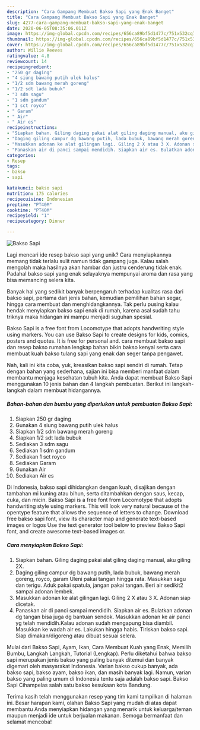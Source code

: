 ```yaml
---
description: "Cara Gampang Membuat Bakso Sapi yang Enak Banget"
title: "Cara Gampang Membuat Bakso Sapi yang Enak Banget"
slug: 4277-cara-gampang-membuat-bakso-sapi-yang-enak-banget
date: 2020-06-05T08:35:06.011Z
image: https://img-global.cpcdn.com/recipes/656ca89bf5d1477c/751x532cq70/bakso-sapi-foto-resep-utama.jpg
thumbnail: https://img-global.cpcdn.com/recipes/656ca89bf5d1477c/751x532cq70/bakso-sapi-foto-resep-utama.jpg
cover: https://img-global.cpcdn.com/recipes/656ca89bf5d1477c/751x532cq70/bakso-sapi-foto-resep-utama.jpg
author: Willie Reeves
ratingvalue: 4.8
reviewcount: 14
recipeingredient:
- "250 gr daging"
- "4 siung bawang putih ulek halus"
- "1/2 sdm bawang merah goreng"
- "1/2 sdt lada bubuk"
- "3 sdm sagu"
- "1 sdm gandum"
- "1 sct royco"
- " Garam"
- " Air"
- " Air es"
recipeinstructions:
- "Siapkan bahan. Giling daging pakai alat giling daging manual, aku giling 2X."
- "Daging giling campur dg bawang putih, lada bubuk, bawang merah goreng, royco, garam Uleni pakai tangan hingga rata. Masukkan sagu dan terigu. Aduk pakai spatula, jangan pakai tangan. Beri air sedikit2 sampai adonan lembek."
- "Masukkan adonan ke alat gilingan lagi. Giling 2 X atau 3 X. Adonan siap dicetak."
- "Panaskan air di panci sampai mendidih. Siapkan air es. Bulatkan adonan dg tangan bisa juga dg bantuan sendok. Masukkan adonan ke air panci yg telah mendidih.Kalau adonan sudah mengapung bisa diambil. Masukkan ke wadah air es. Lakukan hingga habis. Tiriskan bakso sapi. Siap dimakan/digoreng atau dibuat sesuai selera."
categories:
- Resep
tags:
- bakso
- sapi

katakunci: bakso sapi 
nutrition: 175 calories
recipecuisine: Indonesian
preptime: "PT40M"
cooktime: "PT40M"
recipeyield: "1"
recipecategory: Dinner

---
```



![Bakso Sapi](https://img-global.cpcdn.com/recipes/656ca89bf5d1477c/751x532cq70/bakso-sapi-foto-resep-utama.jpg)

Lagi mencari ide resep bakso sapi yang unik? Cara menyiapkannya memang tidak terlalu sulit namun tidak gampang juga. Kalau salah mengolah maka hasilnya akan hambar dan justru cenderung tidak enak. Padahal bakso sapi yang enak selayaknya mempunyai aroma dan rasa yang bisa memancing selera kita.

Banyak hal yang sedikit banyak berpengaruh terhadap kualitas rasa dari bakso sapi, pertama dari jenis bahan, kemudian pemilihan bahan segar, hingga cara membuat dan menghidangkannya. Tak perlu pusing kalau hendak menyiapkan bakso sapi enak di rumah, karena asal sudah tahu triknya maka hidangan ini mampu menjadi suguhan spesial.

Bakso Sapi is a free font from Locomotype that adopts handwriting style using markers. You can use Bakso Sapi to create designs for kids, comics, posters and quotes. It is free for personal and. cara membuat bakso sapi dan resep bakso rumahan lengkap bahan bikin bakso kenyal serta cara membuat kuah bakso tulang sapi yang enak dan seger tanpa pengawet.


Nah, kali ini kita coba, yuk, kreasikan bakso sapi sendiri di rumah. Tetap dengan bahan yang sederhana, sajian ini bisa memberi manfaat dalam membantu menjaga kesehatan tubuh kita. Anda dapat membuat Bakso Sapi menggunakan 10 jenis bahan dan 4 langkah pembuatan. Berikut ini langkah-langkah dalam membuat hidangannya.

<!--inarticleads1-->

##### Bahan-bahan dan bumbu yang diperlukan untuk pembuatan Bakso Sapi:

1. Siapkan 250 gr daging
1. Gunakan 4 siung bawang putih ulek halus
1. Siapkan 1/2 sdm bawang merah goreng
1. Siapkan 1/2 sdt lada bubuk
1. Sediakan 3 sdm sagu
1. Sediakan 1 sdm gandum
1. Sediakan 1 sct royco
1. Sediakan  Garam
1. Gunakan  Air
1. Sediakan  Air es


Di Indonesia, bakso sapi dihidangkan dengan kuah, disajikan dengan tambahan mi kuning atau bihun, serta ditambahkan dengan saus, kecap, cuka, dan micin. Bakso Sapi is a free font from Locomotype that adopts handwriting style using markers. This will look very natural because of the opentype feature that allows the sequence of letters to change. Download free bakso sapi font, view its character map and generate text-based images or logos Use the text generator tool below to preview Bakso Sapi font, and create awesome text-based images or. 

<!--inarticleads2-->

##### Cara menyiapkan Bakso Sapi:

1. Siapkan bahan. Giling daging pakai alat giling daging manual, aku giling 2X.
1. Daging giling campur dg bawang putih, lada bubuk, bawang merah goreng, royco, garam Uleni pakai tangan hingga rata. Masukkan sagu dan terigu. Aduk pakai spatula, jangan pakai tangan. Beri air sedikit2 sampai adonan lembek.
1. Masukkan adonan ke alat gilingan lagi. Giling 2 X atau 3 X. Adonan siap dicetak.
1. Panaskan air di panci sampai mendidih. Siapkan air es. Bulatkan adonan dg tangan bisa juga dg bantuan sendok. Masukkan adonan ke air panci yg telah mendidih.Kalau adonan sudah mengapung bisa diambil. Masukkan ke wadah air es. Lakukan hingga habis. Tiriskan bakso sapi. Siap dimakan/digoreng atau dibuat sesuai selera.


Mulai dari Bakso Sapi, Ayam, Ikan, Cara Membuat Kuah yang Enak, Memilih Bumbu, Langkah Langkah, Tutorial (Lengkap). Perlu diketahui bahwa bakso sapi merupakan jenis bakso yang paling banyak ditemui dan banyak digemari oleh masyarakat Indonesia. Varian bakso cukup banyak, ada bakso sapi, bakso ayam, bakso ikan, dan masih banyak lagi. Namun, varian bakso yang paling umum di Indonesia tentu saja adalah bakso sapi. Bakso Sapi Cihampelas salah satu bakso kesukaan kota Bandung. 

Terima kasih telah menggunakan resep yang tim kami tampilkan di halaman ini. Besar harapan kami, olahan Bakso Sapi yang mudah di atas dapat membantu Anda menyiapkan hidangan yang menarik untuk keluarga/teman maupun menjadi ide untuk berjualan makanan. Semoga bermanfaat dan selamat mencoba!

